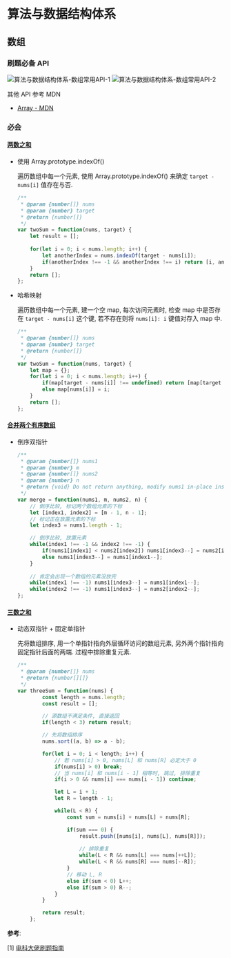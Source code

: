 <!--
 * @Author: sherlyzz
 * @Date: 2022-02-10
 * @LastEditTime: 2022-02-10
 * @LastEditors: sherlyzz
 * @Description: 算法与数据结构体系
-->

# 算法与数据结构体系

## 数组

### 刷题必备 API

![算法与数据结构体系-数组常用API-1](https://gitee.com/sherlinz0/img-storage/raw/master/%E7%AE%97%E6%B3%95%E4%B8%8E%E6%95%B0%E6%8D%AE%E7%BB%93%E6%9E%84%E4%BD%93%E7%B3%BB-%E6%95%B0%E7%BB%84%E5%B8%B8%E7%94%A8API-1.png)
![算法与数据结构体系-数组常用API-2](https://gitee.com/sherlinz0/img-storage/raw/master/%E7%AE%97%E6%B3%95%E4%B8%8E%E6%95%B0%E6%8D%AE%E7%BB%93%E6%9E%84%E4%BD%93%E7%B3%BB-%E6%95%B0%E7%BB%84%E5%B8%B8%E7%94%A8API-2.png)

其他 API 参考 MDN
- [Array - MDN](https://developer.mozilla.org/zh-CN/docs/Web/JavaScript/Reference/Global_Objects/Array)

### 必会

#### [两数之和](https://leetcode-cn.com/problems/two-sum/)

- 使用 Array.prototype.indexOf()

    遍历数组中每一个元素, 使用 Array.prototype.indexOf() 来确定 `target - nums[i]` 值存在与否.
    ```javascript
    /**
     * @param {number[]} nums
     * @param {number} target
     * @return {number[]}
     */
    var twoSum = function(nums, target) {
        let result = [];
        
        for(let i = 0; i < nums.length; i++) {
            let anotherIndex = nums.indexOf(target - nums[i]);
            if(anotherIndex !== -1 && anotherIndex !== i) return [i, anotherIndex];
        }
        return [];
    };
    ```

- 哈希映射

  遍历数组中每一个元素, 建一个空 map, 每次访问元素时, 检查 map 中是否存在 `target - nums[i]` 这个键, 若不存在则将 `nums[i]: i` 键值对存入 map 中.
    ```javascript
    /**
     * @param {number[]} nums
     * @param {number} target
     * @return {number[]}
     */
    var twoSum = function(nums, target) {
        let map = {};
        for(let i = 0; i < nums.length; i++) {
            if(map[target - nums[i]] !== undefined) return [map[target - nums[i]], i];
            else map[nums[i]] = i; 
        }
        return [];
    };
    ```

#### [合并两个有序数组](https://leetcode-cn.com/problems/merge-sorted-array/)

- 倒序双指针

    ```javascript
    /**
     * @param {number[]} nums1
     * @param {number} m
     * @param {number[]} nums2
     * @param {number} n
     * @return {void} Do not return anything, modify nums1 in-place instead.
     */
    var merge = function(nums1, m, nums2, n) {
        // 倒序比较, 标记两个数组元素的下标
        let [index1, index2] = [m - 1, n - 1];
        // 标记正在放置元素的下标
        let index3 = nums1.length - 1;
    
        // 倒序比较, 放置元素
        while(index1 !== -1 && index2 !== -1) {
            if(nums1[index1] < nums2[index2]) nums1[index3--] = nums2[index2--];
            else nums1[index3--] = nums1[index1--];
        }
        
        // 肯定会出现一个数组的元素没放完
        while(index1 !== -1) nums1[index3--] = nums1[index1--];
        while(index2 !== -1) nums1[index3--] = nums2[index2--];
    };
    ```
  
#### [三数之和](https://leetcode-cn.com/problems/3sum/)

- 动态双指针 + 固定单指针

    先将数组排序, 用一个单指针指向外层循环访问的数组元素, 另外两个指针指向固定指针后面的两端. 过程中排除重复元素.
    ```javascript
    /**
     * @param {number[]} nums
     * @return {number[][]}
     */
    var threeSum = function(nums) {
            const length = nums.length;
            const result = [];
    
            // 源数组不满足条件, 直接返回
            if(length < 3) return result;
    
            // 先将数组排序
            nums.sort((a, b) => a - b);
    
            for(let i = 0; i < length; i++) {
                // 若 nums[i] > 0, nums[L] 和 nums[R] 必定大于 0
                if(nums[i] > 0) break;
                // 当 nums[i] 和 nums[i - 1] 相等时, 跳过, 排除重复
                if(i > 0 && nums[i] === nums[i - 1]) continue;
    
                let L = i + 1;
                let R = length - 1;
    
                while(L < R) {
                    const sum = nums[i] + nums[L] + nums[R];
    
                    if(sum === 0) {
                        result.push([nums[i], nums[L], nums[R]]);
                        
                        // 排除重复
                        while(L < R && nums[L] === nums[++L]);
                        while(L < R && nums[R] === nums[--R]);
                    }
                    // 移动 L, R
                    else if(sum < 0) L++;
                    else if(sum > 0) R--;
                }
            }
    
            return result;
        };
    ```

**参考**:

[1] [电科大佬刷题指南](https://github.com/FangzhouSu/Constant-Front-End-Study/blob/main/%E5%89%8D%E7%AB%AF%E7%9F%A5%E8%AF%86%E5%BA%93/3-%E5%89%8D%E7%AB%AF%E5%BF%85%E4%BC%9A%E6%95%B0%E6%8D%AE%E7%BB%93%E6%9E%84%E4%B8%8E%E7%AE%97%E6%B3%95.md)
